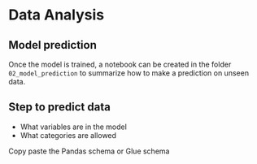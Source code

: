 # Data Analysis

## Model prediction

Once the model is trained, a notebook can be created in the folder `02_model_prediction` to summarize how to make a prediction on unseen data. 



## Step to predict data 

- What variables are in the model
- What categories are allowed

Copy paste the Pandas schema or Glue schema